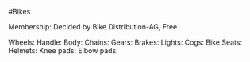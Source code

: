 #Bikes 

Membership: Decided by Bike Distribution-AG, Free

Wheels:
Handle:
Body:
Chains:
Gears:
Brakes:
Lights:
Cogs:
Bike Seats:
Helmets:
Knee pads:
Elbow pads:
